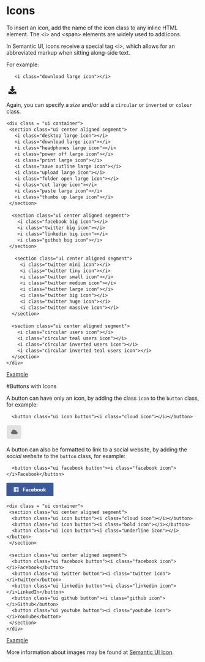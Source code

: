
# Icons

To insert an icon, add the name of the icon class to any inline HTML element. The &lt;i&gt; and &lt;span&gt; elements are widely used to add icons. 

In Semantic UI, icons receive a special tag &lt;i&gt;, which allows for an abbreviated markup when sitting along-side text.

For example:

~~~
   <i class="download large icon"></i>
~~~

![](img/icon.PNG)

Again, you can specify a *size* and/or add a `circular` or `inverted` or `colour` class.

~~~
<div class = "ui container">
 <section class="ui center aligned segment">
   <i class="desktop large icon"></i>
   <i class="download large icon"></i>
   <i class="headphones large icon"></i>
   <i class="power off large icon"></i>
   <i class="print large icon"></i>
   <i class="save outline large icon"></i>
   <i class="upload large icon"></i>
   <i class="folder open large icon"></i>
   <i class="cut large icon"></i>
   <i class="paste large icon"></i>
   <i class="thumbs up large icon"></i>
 </section>

  <section class="ui center aligned segment">
    <i class="facebook big icon"></i>
    <i class="twitter big icon"></i>
    <i class="linkedin big icon"></i>
    <i class="github big icon"></i>
 </section>

   <section class="ui center aligned segment">
     <i class="twitter mini icon"></i>
     <i class="twitter tiny icon"></i>
     <i class="twitter small icon"></i>
     <i class="twitter medium icon"></i>
     <i class="twitter large icon"></i>
     <i class="twitter big icon"></i>
     <i class="twitter huge icon"></i>
     <i class="twitter massive icon"></i>
  </section>

  <section class="ui center aligned segment">
    <i class="circular users icon"></i>
    <i class="circular teal users icon"></i>
    <i class="circular inverted users icon"></i>
    <i class="circular inverted teal users icon"></i>
  </section>
</div>
~~~

<a href="archives/Class Htmls/example9.html" target="_blank">Example</a>

#Buttons with Icons

A button can have only an icon, by adding the class `icon` to the `button` class,  for example:

~~~
  <button class="ui icon button"><i class="cloud icon"></i></button>
~~~
![](img/cloud.PNG)


A button can also be formatted to link to a social website, by adding the *social website* to the `button` class,  for example:

~~~
  <button class="ui facebook button"><i class="facebook icon"></i>Facebook</button>
~~~
![](img/facebook.PNG)

~~~
<div class = "ui container">
 <section class="ui center aligned segment">
  <button class="ui icon button"><i class="cloud icon"></i></button>
  <button class="ui icon button"><i class="bold icon"></i></button>
  <button class="ui icon button"><i class="underline icon"></i></button>
 </section>

 <section class="ui center aligned segment">
  <button class="ui facebook button"><i class="facebook icon"></i>Facebook</button>
  <button class="ui twitter button"><i class="twitter icon"></i>Twitter</button>
  <button class="ui linkedin button"><i class="linkedin icon"></i>LinkedIn</button>
  <button class="ui github button"><i class="github icon"></i>Github</button>
  <button class="ui youtube button"><i class="youtube icon"></i>YouTube</button>
 </section>
</div>
~~~

<a href="archives/Class Htmls/example10.html" target="_blank">Example</a>

More information about images may be found at <a href ="https://semantic-ui.com/elements/icon.html" target = "_blank">Semantic UI Icon</a>.

